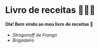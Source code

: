 # Livro de receitas 🧑🏿‍🍳

#### Ola! Bem vindo ao meu livro de receitas 👋

- *Strogonoff de Frango*
- *Brigadeiro*